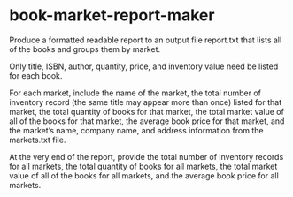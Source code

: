 book-market-report-maker
========================

Produce a formatted readable report to an output file report.txt that
lists all of the books and groups them by market. 

Only title, ISBN, author, quantity, price, and inventory value need be listed for each book. 

For each market, include the name of the market, the total number of inventory record 
(the same title may appear more than once) listed for that market, the total quantity of books for that market,
the total market value of all of the books for that market, the average book price for that market,
and the market’s name, company name, and address information from the markets.txt file.

At the very end of the report, provide the total number of inventory records for all
markets, the total quantity of books for all markets, the total market value of all of the
books for all markets, and the average book price for all markets.
